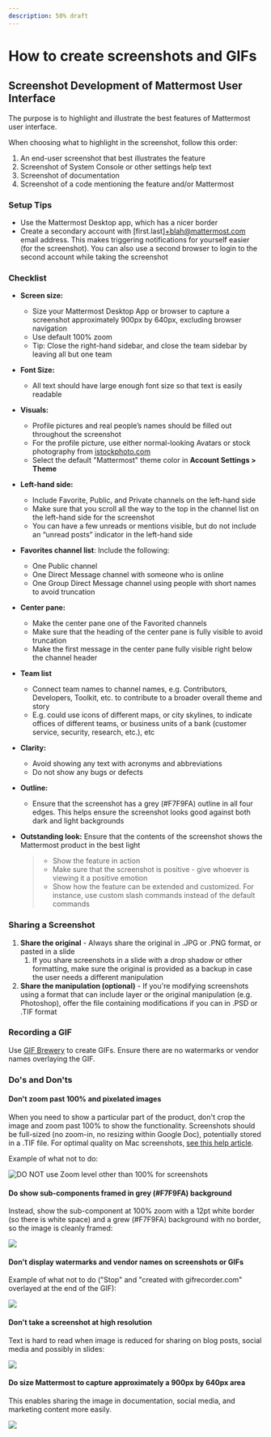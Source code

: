 ```yaml
---
description: 50% draft
---
```


# How to create screenshots and GIFs

## Screenshot Development of Mattermost User Interface

The purpose is to highlight and illustrate the best features of Mattermost user interface.

When choosing what to highlight in the screenshot, follow this order:

1. An end-user screenshot that best illustrates the feature
2. Screenshot of System Console or other settings help text
3. Screenshot of documentation
4. Screenshot of a code mentioning the feature and/or Mattermost

### Setup Tips

* Use the Mattermost Desktop app, which has a nicer border
* Create a secondary account with \[first.last\]+blah@mattermost.com email address. This makes triggering notifications for yourself easier \(for the screenshot\). You can also use a second browser to login to the second account while taking the screenshot

### Checklist

* **Screen size:**
  * Size your Mattermost Desktop App or browser to capture a screenshot approximately 900px by 640px, excluding browser navigation
  * Use default 100% zoom
  * Tip: Close the right-hand sidebar, and close the team sidebar by leaving all but one team
* **Font Size:**
  * All text should have large enough font size so that text is easily readable
* **Visuals:**
  * Profile pictures and real people’s names should be filled out throughout the screenshot
  * For the profile picture, use either normal-looking Avatars or stock photography from [istockphoto.com](https://www.istockphoto.com/)
  * Select the default "Mattermost" theme color in **Account Settings > Theme**
* **Left-hand side:**
  * Include Favorite, Public, and Private channels on the left-hand side
  * Make sure that you scroll all the way to the top in the channel list on the left-hand side for the screenshot
  * You can have a few unreads or mentions visible, but do not include an “unread posts” indicator in the left-hand side
* **Favorites channel list**: Include the following:
  * One Public channel
  * One Direct Message channel with someone who is online
  * One Group Direct Message channel using people with short names to avoid truncation
* **Center pane:**
  * Make the center pane one of the Favorited channels
  * Make sure that the heading of the center pane is fully visible to avoid truncation
  * Make the first message in the center pane fully visible right below the channel header
* **Team list**
  * Connect team names to channel names, e.g. Contributors, Developers, Toolkit, etc. to contribute to a broader overall theme and story
  * E.g. could use icons of different maps, or city skylines, to indicate offices of different teams, or business units of a bank (customer service, security, research, etc.), etc
* **Clarity:** 
  * Avoid showing any text with acronyms and abbreviations
  * Do not show any bugs or defects
* **Outline:**
  * Ensure that the screenshot has a grey \(\#F7F9FA\) outline in all four edges. This helps ensure the screenshot looks good against both dark and light backgrounds
* **Outstanding look:** Ensure that the contents of the screenshot shows the Mattermost product in the best light

  > * Show the feature in action
  > * Make sure that the screenshot is positive - give whoever is viewing it a positive emotion
  > * Show how the feature can be extended and customized. For instance, use custom slash commands instead of the default commands

### Sharing a Screenshot

1. **Share the original** - Always share the original in .JPG or .PNG format, or pasted in a slide 
   1. If you share screenshots in a slide with a drop shadow or other formatting, make sure the original is provided as a backup in case the user needs a different manipulation 
2. **Share the manipulation \(optional\)** - If you're modifying screenshots using a format that can include layer or the original manipulation \(e.g. Photoshop\), offer the file containing modifications if you can in .PSD or .TIF format

### Recording a GIF

Use [GIF Brewery](https://gfycat.com/gifbrewery) to create GIFs. Ensure there are no watermarks or vendor names overlaying the GIF.

### Do's and Don'ts

#### Don't zoom past 100% and pixelated images

When you need to show a particular part of the product, don't crop the image and zoom past 100% to show the functionality. Screenshots should be full-sized (no zoom-in, no resizing within Google Doc), potentially stored in a .TIF file. For optimal quality on Mac screenshots, [see this help article](https://graphicdesign.stackexchange.com/questions/30081/highest-quality-website-screenshot/30142#30142).

Example of what not to do:

![DO NOT use Zoom level other than 100% for screenshots](../../../.gitbook/assets/screenshot_guidelines.png)

#### Do show sub-components framed in grey \(\#F7F9FA\) background

Instead, show the sub-component at 100% zoom with a 12pt white border \(so there is white space\) and a grew \(\#F7F9FA\) background with no border, so the image is cleanly framed:

![](../../../.gitbook/assets/screenshot_guidelines2.png)

#### Don't display watermarks and vendor names on screenshots or GIFs

Example of what not to do \("Stop" and "created with gifrecorder.com" overlayed at the end of the GIF\):

![](../../../.gitbook/assets/screenshot_guidelines3.png)

#### Don't take a screenshot at high resolution

Text is hard to read when image is reduced for sharing on blog posts, social media and possibly in slides:

![](../../../.gitbook/assets/screenshot_guidelines4.png)

#### Do size Mattermost to capture approximately a 900px by 640px area

This enables sharing the image in documentation, social media, and marketing content more easily.

![](../../../.gitbook/assets/screenshot_guidelines5.png)
